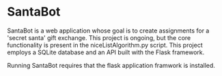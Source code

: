 # SantaBot

SantaBot is a web application whose goal is to create assignments for a 'secret santa' gift exchange. This project is ongoing, but the core functionality is present in the niceListAlgorithm.py script. This project employs a SQLite database and an API built with the Flask framework.

Running SantaBot requires that the flask application framwork is installed.

